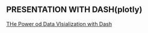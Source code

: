 ## PRESENTATION WITH DASH(plotly)
[THe Power od Data VIsialization with Dash](https://dash-presentation1.herokuapp.com/)